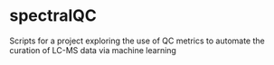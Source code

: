 # spectralQC
Scripts for a project exploring the use of QC metrics to automate the curation of LC-MS data via machine learning
